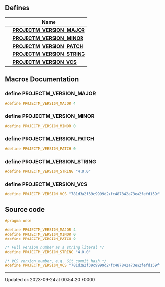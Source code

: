 

## Defines

|                | Name           |
| -------------- | -------------- |
|  | **[PROJECTM_VERSION_MAJOR](/projectm/apiapi/projectm/version.md#define-projectm-version-major)**  |
|  | **[PROJECTM_VERSION_MINOR](/projectm/apiapi/projectm/version.md#define-projectm-version-minor)**  |
|  | **[PROJECTM_VERSION_PATCH](/projectm/apiapi/projectm/version.md#define-projectm-version-patch)**  |
|  | **[PROJECTM_VERSION_STRING](/projectm/apiapi/projectm/version.md#define-projectm-version-string)**  |
|  | **[PROJECTM_VERSION_VCS](/projectm/apiapi/projectm/version.md#define-projectm-version-vcs)**  |




## Macros Documentation

### define PROJECTM_VERSION_MAJOR

```cpp
#define PROJECTM_VERSION_MAJOR 4
```


### define PROJECTM_VERSION_MINOR

```cpp
#define PROJECTM_VERSION_MINOR 0
```


### define PROJECTM_VERSION_PATCH

```cpp
#define PROJECTM_VERSION_PATCH 0
```


### define PROJECTM_VERSION_STRING

```cpp
#define PROJECTM_VERSION_STRING "4.0.0"
```


### define PROJECTM_VERSION_VCS

```cpp
#define PROJECTM_VERSION_VCS "781d3a2f39c9999d24fc487842a73ea2fefd159f"
```


## Source code

```cpp
#pragma once

#define PROJECTM_VERSION_MAJOR 4
#define PROJECTM_VERSION_MINOR 0
#define PROJECTM_VERSION_PATCH 0

/* Full version number as a string literal */
#define PROJECTM_VERSION_STRING "4.0.0"

/* VCS version number, e.g. Git commit hash */
#define PROJECTM_VERSION_VCS "781d3a2f39c9999d24fc487842a73ea2fefd159f"
```


-------------------------------

Updated on 2023-09-24 at 00:54:20 +0000
